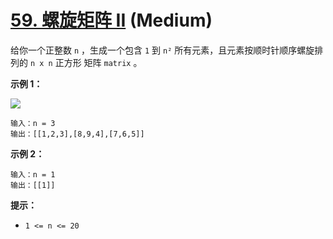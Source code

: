# [59. 螺旋矩阵 II][link] (Medium)

[link]: https://leetcode.cn/problems/spiral-matrix-ii/

给你一个正整数 `n` ，生成一个包含 `1` 到 `n²` 所有元素，且元素按顺时针顺序螺旋排列的 `n x n` 正方形
矩阵 `matrix` 。

**示例 1：**

![](https://assets.leetcode.com/uploads/2020/11/13/spiraln.jpg)

```
输入：n = 3
输出：[[1,2,3],[8,9,4],[7,6,5]]

```

**示例 2：**

```
输入：n = 1
输出：[[1]]

```

**提示：**

- `1 <= n <= 20`
